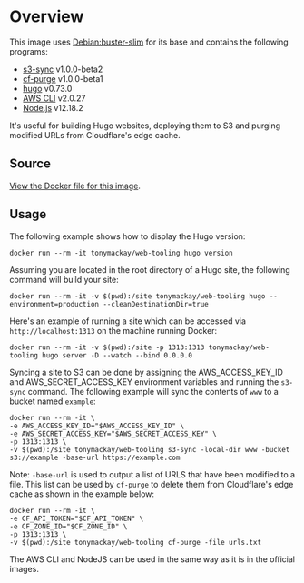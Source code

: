 # Overview
This image uses [Debian:buster-slim][buster] for its base and contains the following programs:

- [s3-sync][s3-sync] v1.0.0-beta2
- [cf-purge][cf-purge] v1.0.0-beta1
- [hugo][hugo] v0.73.0
- [AWS CLI][awscli] v2.0.27
- [Node.js][nodejs] v12.18.2

It's useful for building Hugo websites, deploying them to S3 and purging modified URLs from Cloudflare's edge cache.

## Source
[View the Docker file for this image][dockerfile].

## Usage
The following example shows how to display the Hugo version:

```
docker run --rm -it tonymackay/web-tooling hugo version
```

Assuming you are located in the root directory of a Hugo site, the following command will build your site:

```
docker run --rm -it -v $(pwd):/site tonymackay/web-tooling hugo --environment=production --cleanDestinationDir=true
```

Here's an example of running a site which can be accessed via `http://localhost:1313` on the machine running Docker:

```
docker run --rm -it -v $(pwd):/site -p 1313:1313 tonymackay/web-tooling hugo server -D --watch --bind 0.0.0.0
```

Syncing a site to S3 can be done by assigning the AWS_ACCESS_KEY_ID and AWS_SECRET_ACCESS_KEY environment variables and running the `s3-sync` command. The following example will sync the contents of `www` to a bucket named `example`:

```
docker run --rm -it \
-e AWS_ACCESS_KEY_ID="$AWS_ACCESS_KEY_ID" \
-e AWS_SECRET_ACCESS_KEY="$AWS_SECRET_ACCESS_KEY" \
-p 1313:1313 \
-v $(pwd):/site tonymackay/web-tooling s3-sync -local-dir www -bucket s3://example -base-url https://example.com
```

Note: `-base-url` is used to output a list of URLS that have been modified to a file. This list can be used by `cf-purge` to delete them from Cloudflare's edge cache as shown in the example below:

```
docker run --rm -it \
-e CF_API_TOKEN="$CF_API_TOKEN" \
-e CF_ZONE_ID="$CF_ZONE_ID" \
-p 1313:1313 \
-v $(pwd):/site tonymackay/web-tooling cf-purge -file urls.txt
```

The AWS CLI and NodeJS can be used in the same way as it is in the official images.

[buster]: https://hub.docker.com/_/debian?tab=tags&page=1&name=buster-slim
[dockerfile]: Dockerfile
[s3-sync]: https://github.com/tonymackay/s3-sync
[cf-purge]: https://github.com/tonymackay/cf-purge
[hugo]: https://github.com/gohugoio/hugo
[awscli]: https://github.com/aws/aws-cli
[nodejs]: https://github.com/nodejs/node
